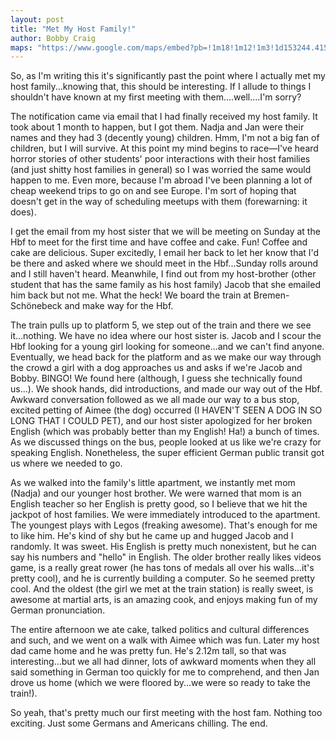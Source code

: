 ```yaml
---
layout: post
title: "Met My Host Family!"
author: Bobby Craig
maps: "https://www.google.com/maps/embed?pb=!1m18!1m12!1m3!1d153244.41592589748!2d8.596204040652324!3d53.12017489544124!2m3!1f0!2f0!3f0!3m2!1i1024!2i768!4f13.1!3m3!1m2!1s0x47b128100ceee335%3A0xc2e8885cf937df51!2sBremen%2C+Germany!5e0!3m2!1sen!2sus!4v1488925252318"
---
```


So, as I'm writing this it's significantly past the point where I actually met my host family...knowing that, this should be interesting. If I allude to things I shouldn't have known at my first meeting with them....well....I'm sorry?

The notification came via email that I had finally received my host family. It took about 1 month to happen, but I got them. Nadja and Jan were their names and they had 3 (decently young) children. Hmm, I'm not a big fan of children, but I will survive. At this point my mind begins to race&mdash;I've heard horror stories of other students' poor interactions with their host families (and just shitty host families in general) so I was worried the same would happen to me. Even more, because I'm abroad I've been planning a lot of cheap weekend trips to go on and see Europe. I'm sort of hoping that doesn't get in the way of scheduling meetups with them (forewarning: it does).

I get the email from my host sister that we will be meeting on Sunday at the Hbf to meet for the first time and have coffee and cake. Fun! Coffee and cake are delicious. Super excitedly, I email her back to let her know that I'd be there and asked where we should meet in the Hbf...Sunday rolls around and I still haven't heard. Meanwhile, I find out from my host-brother (other student that has the same family as his host family) Jacob that she emailed him back but not me. What the heck! We board the train at Bremen-Schönebeck and make way for the Hbf.

The train pulls up to platform 5, we step out of the train and there we see it...nothing. We have no idea where our host sister is. Jacob and I scour the Hbf looking for a young girl looking for someone...and we can't find anyone. Eventually, we head back for the platform and as we make our way through the crowd a girl with a dog approaches us and asks if we're Jacob and Bobby. BINGO! We found here (although, I guess she technically found us...). We shook hands, did introductions, and made our way out of the Hbf. Awkward conversation followed as we all made our way to a bus stop, excited petting of Aimee (the dog) occurred (I HAVEN'T SEEN A DOG IN SO LONG THAT I COULD PET), and our host sister apologized for her broken English (which was probably better than my English! Ha!) a bunch of times. As we discussed things on the bus, people looked at us like we're crazy for speaking English. Nonetheless, the super efficient German public transit got us where we needed to go.

As we walked into the family's little apartment, we instantly met mom (Nadja) and our younger host brother. We were warned that mom is an English teacher so her English is pretty good, so I believe that we hit the jackpot of host families. We were immediately introduced to the apartment. The youngest plays with Legos (freaking awesome). That's enough for me to like him. He's kind of shy but he came up and hugged Jacob and I randomly. It was sweet. His English is pretty much nonexistent, but he can say his numbers and "hello" in English. The older brother really likes videos game, is a really great rower (he has tons of medals all over his walls...it's pretty cool), and he is currently building a computer. So he seemed pretty cool. And the oldest (the girl we met at the train station) is really sweet, is awesome at martial arts, is an amazing cook, and enjoys making fun of my German pronunciation.

The entire afternoon we ate cake, talked politics and cultural differences and such, and we went on a walk with Aimee which was fun. Later my host dad came home and he was pretty fun. He's 2.12m tall, so that was interesting...but we all had dinner, lots of awkward moments when they all said something in German too quickly for me to comprehend, and then Jan drove us home (which we were floored by...we were so ready to take the train!).

So yeah, that's pretty much our first meeting with the host fam. Nothing too exciting. Just some Germans and Americans chilling. The end.
